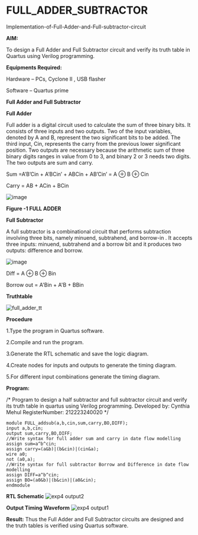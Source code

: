 # FULL_ADDER_SUBTRACTOR

Implementation-of-Full-Adder-and-Full-subtractor-circuit

**AIM:**

To design a Full Adder and Full Subtractor circuit and verify its truth table in Quartus using Verilog programming.

**Equipments Required:**

Hardware – PCs, Cyclone II , USB flasher

Software – Quartus prime

**Full Adder and Full Subtractor**

**Full Adder**

Full adder is a digital circuit used to calculate the sum of three binary bits. It consists of three inputs and two outputs. Two of the input variables, denoted by A and B, represent the two significant bits to be added. The third input, Cin, represents the carry from the previous lower significant position. Two outputs are necessary because the arithmetic sum of three binary digits ranges in value from 0 to 3, and binary 2 or 3 needs two digits. The two outputs are sum and carry.

Sum =A’B’Cin + A’BCin’ + ABCin + AB’Cin’ = A ⊕ B ⊕ Cin 

Carry = AB + ACin + BCin

![image](https://github.com/naavaneetha/FULL_ADDER_SUBTRACTOR/assets/154305477/0f30ba51-5ffb-4198-845f-18e054f675e7)

**Figure -1 FULL ADDER**

**Full Subtractor**

A full subtractor is a combinational circuit that performs subtraction involving three bits, namely minuend, subtrahend, and borrow-in . It accepts three inputs: minuend, subtrahend and a borrow bit and it produces two outputs: difference and borrow.

![image](https://github.com/naavaneetha/FULL_ADDER_SUBTRACTOR/assets/154305477/02b24f51-ab51-4304-9ad6-7b81ffc1ead5)

Diff = A ⊕ B ⊕ Bin 

Borrow out = A'Bin + A'B + BBin

**Truthtable**

![full_adder_tt](https://github.com/CynthiaMehul/FULL_ADDER_SUBTRACTOR/assets/150319444/50769bfe-8894-4b0a-8e81-a52bb8a2d4a5)

**Procedure**

1.Type the program in Quartus software.

2.Compile and run the program.

3.Generate the RTL schematic and save the logic diagram.

4.Create nodes for inputs and outputs to generate the timing diagram.

5.For different input combinations generate the timing diagram.

**Program:**

/* Program to design a half subtractor and full subtractor circuit and verify its truth table in quartus using Verilog programming. Developed by: Cynthia Mehul RegisterNumber: 212223240020
*/
```
module FULL_addsub(a,b,cin,sum,carry,BO,DIFF);
input a,b,cin;
output sum,carry,BO,DIFF;
//Write syntax for full adder sum and carry in date flow modelling 
assign sum=a^b^cin;
assign carry=(a&b)|(b&cin)|(cin&a);
wire a0;
not (a0,a);
//Write syntax for full subtractor Borrow and Difference in date flow modelling
assign DIFF=a^b^cin;
assign BO=(a0&b)|(b&cin)|(a0&cin);
endmodule
```
**RTL Schematic**
![exp4 output2](https://github.com/CynthiaMehul/FULL_ADDER_SUBTRACTOR/assets/150319444/944eca0a-393a-48c9-9cfd-ba0327bb56c3)

**Output Timing Waveform**
![exp4 output1](https://github.com/CynthiaMehul/FULL_ADDER_SUBTRACTOR/assets/150319444/8a88682a-2c06-4a38-a7a5-1d3f98f198d6)

**Result:**
Thus the Full Adder and Full Subtractor circuits are designed and the truth tables is verified using Quartus software.



